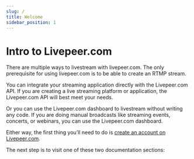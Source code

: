 ```yaml
---
slug: /
title: Welcome
sidebar_position: 1
---
```


# Intro to Livepeer.com

There are multiple ways to livestream with livepeer.com. The only prerequisite
for using livepeer.com is to be able to create an RTMP stream.

You can integrate your streaming application directly with the Livepeer.com API.
If you are creating a live streaming platform or application, the Livepeer.com
API will best meet your needs.

Or you can use the Livepeer.com dashboard to livestream without writing any
code. If you are doing manual broadcasts like streaming events, concerts, or
webinars, you can use the Livepeer.com dashboard.

Either way, the first thing you’ll need to do is
[create an account on Livepeer.com](https://livepeer.com/register).

The next step is to visit one of these two documentation sections: